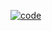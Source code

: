 [![code](https://user-images.githubusercontent.com/64766878/230487373-bec62d91-0064-4b90-b20f-41a7ccdce891.png)](https://ilysharusher.github.io/practice/)
